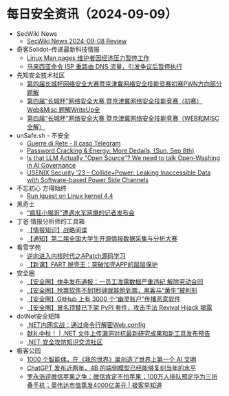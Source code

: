 # 每日安全资讯（2024-09-09）

- SecWiki News
  - [SecWiki News 2024-09-08 Review](http://www.sec-wiki.com/?2024-09-08)
- 奇客Solidot–传递最新科技情报
  - [Linux Man pages 维护者因经济压力暂停工作](https://www.solidot.org/story?sid=79192)
  - [马来西亚命令 ISP 重路由 DNS 流量，引发争议后暂停执行](https://www.solidot.org/story?sid=79191)
- 先知安全技术社区
  - [第四届长城杯网络安全大赛暨京津冀网络安全技能竞赛初赛PWN方向部分题解](https://xz.aliyun.com/t/15564)
  - [第四届“长城杯”网络安全大赛 暨京津冀网络安全技能竞赛（初赛） Web&Misc 题解WriteUp全](https://xz.aliyun.com/t/15561)
  - [第四届“长城杯”网络安全大赛 暨京津冀网络安全技能竞赛（WEB和MISC全解）](https://xz.aliyun.com/t/15560)
- unSafe.sh - 不安全
  - [Guerre di Rete - Il caso Telegram](https://buaq.net/go-260826.html)
  - [Password Cracking &#x26; Energy: More Dedails, (Sun, Sep 8th)](https://buaq.net/go-260834.html)
  - [Is that LLM Actually "Open Source"? We need to talk Open-Washing in AI Governance](https://buaq.net/go-260828.html)
  - [USENIX Security ’23 – Collide+Power: Leaking Inaccessible Data with Software-based Power Side Channels](https://buaq.net/go-260844.html)
- 不忘初心 方得始终
  - [Run lguest on Linux kernel 4.4](http://terenceli.github.io/%E6%8A%80%E6%9C%AF/2024/09/08/lguest-44)
- 黑奇士
  - [“疯狂小猴哥”遭遇水军网爆的记者发布会](https://mp.weixin.qq.com/s?__biz=MzI5ODYwNTE4Nw==&mid=2247488477&idx=1&sn=4456398a57e4e0fde8ea7af177fc4219&chksm=eca21c31dbd5952707835df261359a522b633d30b36c30f2cd4a4e4d75768a52a64e782dbea9&scene=58&subscene=0#rd)
- 丁爸 情报分析师的工具箱
  - [【情报知识】战略间谍](https://mp.weixin.qq.com/s?__biz=MzI2MTE0NTE3Mw==&mid=2651146037&idx=1&sn=9360d60ac5981f4d730d9bff996ec58a&chksm=f1af300fc6d8b919fc870b37685847712310e42ad97eaebaa688fe20c386dfb964d845a06bb4&scene=58&subscene=0#rd)
  - [【通知】第二届全国大学生开源情报数据采集与分析大赛](https://mp.weixin.qq.com/s?__biz=MzI2MTE0NTE3Mw==&mid=2651146037&idx=2&sn=854e6fd572514c2dc33afc6f8750b496&chksm=f1af300fc6d8b919a615e4339a9fa9121ae2d2d3317c0764053de7b6d6009f5bdf23d1775489&scene=58&subscene=0#rd)
- 看雪学苑
  - [逆向进入内核时代之APatch源码学习](https://mp.weixin.qq.com/s?__biz=MjM5NTc2MDYxMw==&mid=2458572214&idx=1&sn=8d99655757749015c672e096913c55bf&chksm=b18de53c86fa6c2a7dfbaec22faa9e4a62eb4734fd00d307ff133b0ebfd20fe6007f45128905&scene=58&subscene=0#rd)
  - [【新课】FART 脱壳王：突破加壳APP的层层保护](https://mp.weixin.qq.com/s?__biz=MjM5NTc2MDYxMw==&mid=2458572214&idx=2&sn=bcb10cdd5f13b554818ff761ff17ecb1&chksm=b18de53c86fa6c2aa8befe4eb36636ce897516bd8f0d10b62e024a0ab3027eb58cf8c2203f6a&scene=58&subscene=0#rd)
- 安全圈
  - [【安全圈】快手发布通报：一员工泄露数据严重违纪 解除劳动合同](https://mp.weixin.qq.com/s?__biz=MzIzMzE4NDU1OQ==&mid=2652064249&idx=1&sn=7db74bfc9d62a009a6499c248abe8b38&chksm=f36e65b9c419ecaf0cdc78a3af144aa01d0b017649bc07fb268f93473b3b8cf534004fa97581&scene=58&subscene=0#rd)
  - [【安全圈】抢票软件不到1秒钟就能抢到票，黑客与“黄牛”被判刑](https://mp.weixin.qq.com/s?__biz=MzIzMzE4NDU1OQ==&mid=2652064249&idx=2&sn=4529003433add83f1f83a867c6f50d2f&chksm=f36e65b9c419ecaf377ce825c7e167e9c16e28822331da644bd6568eef0ec3f1cdf0c324d53d&scene=58&subscene=0#rd)
  - [【安全圈】GitHub 上有 3000 个“幽灵账户”传播恶意软件](https://mp.weixin.qq.com/s?__biz=MzIzMzE4NDU1OQ==&mid=2652064249&idx=3&sn=be5b899e0bea8af3b290b45b6e5ef67f&chksm=f36e65b9c419ecafca6755f32b32c1b766aa4b099e2fed984e8a28f7e5d61de2cdfd0cc7797d&scene=58&subscene=0#rd)
  - [【安全圈】冒名顶替已下架 PyPI 套件，攻击手法 Revival Hijack 揭露](https://mp.weixin.qq.com/s?__biz=MzIzMzE4NDU1OQ==&mid=2652064249&idx=4&sn=61ffe75ef3405adbe977dbbc80ef8dbc&chksm=f36e65b9c419ecafb8672ebf32a39376f9d6995bc07948035c2f59bd600e4b196ae547e2f765&scene=58&subscene=0#rd)
- dotNet安全矩阵
  - [.NET内网实战：通过命令行解密Web.config](https://mp.weixin.qq.com/s?__biz=MzUyOTc3NTQ5MA==&mid=2247495117&idx=1&sn=85623cfc0cb3c989bb6553f0478689f3&chksm=fa594320cd2eca36d0985a2787fa64216946e064c43c0d2edf9ac9b56b7468a6630b9f113dbc&scene=58&subscene=0#rd)
  - [献礼中秋！ | .NET 文件上传漏洞对抗最新研究成果和新工具发布预告](https://mp.weixin.qq.com/s?__biz=MzUyOTc3NTQ5MA==&mid=2247495117&idx=2&sn=e01a452e7ec7591d0ce4c072ca7a99da&chksm=fa594320cd2eca367401579eda5ca61a2b34d32f0fe1e69f829aca5eecbc06a998e4d565faee&scene=58&subscene=0#rd)
  - [.NET 安全攻防知识交流社区](https://mp.weixin.qq.com/s?__biz=MzUyOTc3NTQ5MA==&mid=2247495117&idx=3&sn=cd105a3e80dfbc5e98dc6fd88ed63df1&chksm=fa594320cd2eca3615f4dd3ee91b27347ad5cf8a7652f12cc5614391f14059c9d44b6330dd0a&scene=58&subscene=0#rd)
- 极客公园
  - [1000 个智能体，在《我的世界》里创造了世界上第一个 AI 文明](https://mp.weixin.qq.com/s?__biz=MTMwNDMwODQ0MQ==&mid=2653054163&idx=1&sn=221ef9978b786b6531e50c4d32ee20a2&chksm=7e571965492090733814cd77292f8f4487dc5086a3ea14501a052c5f75f87138100fe3392fd8&scene=58&subscene=0#rd)
  - [ChatGPT 发布近两年，4B 的端侧模型已经能够复刻当年的水平](https://mp.weixin.qq.com/s?__biz=MTMwNDMwODQ0MQ==&mid=2653054163&idx=2&sn=ff82c790ca0d54889a51de1da287eeed&chksm=7e57196549209073b67d5106ae3bd8e89e900dc760f647496db71e8880e7a3a85fa52c6e16a4&scene=58&subscene=0#rd)
  - [罗永浩评微信苹果之争：微信肯定不怕苹果；100万人排队预定华为三折叠手机；英伟达市值蒸发4000亿美元 | 极客早知道](https://mp.weixin.qq.com/s?__biz=MTMwNDMwODQ0MQ==&mid=2653054162&idx=1&sn=0b83c0a7f9556eaf0d9942ba328fd757&chksm=7e571964492090722d268c59895229cdb0cbdfb10a822a8e0b1a2910e9584986711adeb94fee&scene=58&subscene=0#rd)
